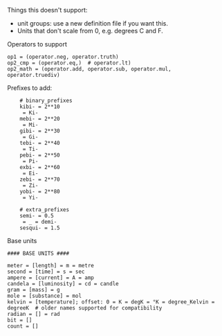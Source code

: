 

Things this doesn't support:

 - unit groups: use a new definition file if you want this.
 - Units that don't scale from 0, e.g. degrees C and F.




Operators to support

    op1 = (operator.neg, operator.truth)
    op2_cmp = (operator.eq,)  # operator.lt)
    op2_math = (operator.add, operator.sub, operator.mul, operator.truediv)



Prefixes to add:

        # binary_prefixes
        kibi- = 2**10
         = Ki-
        mebi- = 2**20
         = Mi-
        gibi- = 2**30
         = Gi-
        tebi- = 2**40
         = Ti-
        pebi- = 2**50
         = Pi-
        exbi- = 2**60
         = Ei-
        zebi- = 2**70
         = Zi-
        yobi- = 2**80
         = Yi-

        # extra_prefixes
        semi- = 0.5
         = _ = demi-
        sesqui- = 1.5




Base units

    #### BASE UNITS ####

    meter = [length] = m = metre
    second = [time] = s = sec
    ampere = [current] = A = amp
    candela = [luminosity] = cd = candle
    gram = [mass] = g
    mole = [substance] = mol
    kelvin = [temperature]; offset: 0 = K = degK = °K = degree_Kelvin = degreeK  # older names supported for compatibility
    radian = [] = rad
    bit = []
    count = []

